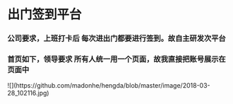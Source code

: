 <h1>出门签到平台</h1>
<h3>公司要求，上班打卡后 每次进出门都要进行签到。故自主研发次平台</h3>
<h3>首页如下，领导要求 所有人统一用一个页面，故我直接把账号展示在页面中</h3>
![](https://github.com/madonhe/hengda/blob/master/image/2018-03-28_102116.jpg)
